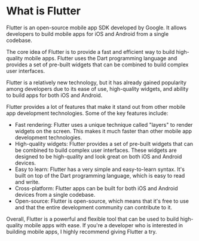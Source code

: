 # What is Flutter

Flutter is an open-source mobile app SDK developed by Google. It allows developers to build mobile apps for iOS and Android from a single codebase.

The core idea of Flutter is to provide a fast and efficient way to build high-quality mobile apps. Flutter uses the Dart programming language and provides a set of pre-built widgets that can be combined to build complex user interfaces.

Flutter is a relatively new technology, but it has already gained popularity among developers due to its ease of use, high-quality widgets, and ability to build apps for both iOS and Android.

Flutter provides a lot of features that make it stand out from other mobile app development technologies. Some of the key features include:

- Fast rendering: Flutter uses a unique technique called "layers" to render widgets on the screen. This makes it much faster than other mobile app development technologies.
- High-quality widgets: Flutter provides a set of pre-built widgets that can be combined to build complex user interfaces. These widgets are designed to be high-quality and look great on both iOS and Android devices.
- Easy to learn: Flutter has a very simple and easy-to-learn syntax. It's built on top of the Dart programming language, which is easy to read and write.
- Cross-platform: Flutter apps can be built for both iOS and Android devices from a single codebase.
- Open-source: Flutter is open-source, which means that it's free to use and that the entire development community can contribute to it.

Overall, Flutter is a powerful and flexible tool that can be used to build high-quality mobile apps with ease. If you're a developer who is interested in building mobile apps, I highly recommend giving Flutter a try.
